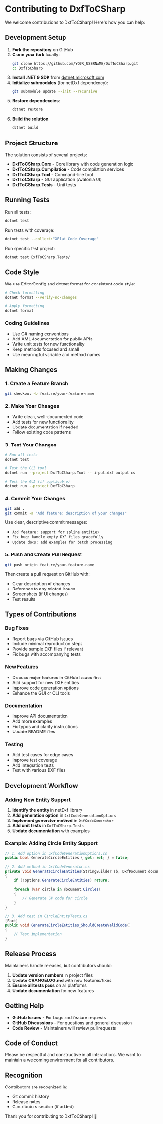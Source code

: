 # Contributing to DxfToCSharp

We welcome contributions to DxfToCSharp! Here's how you can help:

## Development Setup

1. **Fork the repository** on GitHub
2. **Clone your fork** locally:
   ```bash
   git clone https://github.com/YOUR_USERNAME/DxfToCSharp.git
   cd DxfToCSharp
   ```
3. **Install .NET 9 SDK** from [dotnet.microsoft.com](https://dotnet.microsoft.com/download)
4. **Initialize submodules** (for netDxf dependency):
   ```bash
   git submodule update --init --recursive
   ```
5. **Restore dependencies**:
   ```bash
   dotnet restore
   ```
6. **Build the solution**:
   ```bash
   dotnet build
   ```

## Project Structure

The solution consists of several projects:

- **DxfToCSharp.Core** - Core library with code generation logic
- **DxfToCSharp.Compilation** - Code compilation services
- **DxfToCSharp.Tool** - Command-line tool
- **DxfToCSharp** - GUI application (Avalonia UI)
- **DxfToCSharp.Tests** - Unit tests

## Running Tests

Run all tests:
```bash
dotnet test
```

Run tests with coverage:
```bash
dotnet test --collect:"XPlat Code Coverage"
```

Run specific test project:
```bash
dotnet test DxfToCSharp.Tests/
```

## Code Style

We use EditorConfig and dotnet format for consistent code style:

```bash
# Check formatting
dotnet format --verify-no-changes

# Apply formatting
dotnet format
```

### Coding Guidelines

- Use C# naming conventions
- Add XML documentation for public APIs
- Write unit tests for new functionality
- Keep methods focused and small
- Use meaningful variable and method names

## Making Changes

### 1. Create a Feature Branch

```bash
git checkout -b feature/your-feature-name
```

### 2. Make Your Changes

- Write clean, well-documented code
- Add tests for new functionality
- Update documentation if needed
- Follow existing code patterns

### 3. Test Your Changes

```bash
# Run all tests
dotnet test

# Test the CLI tool
dotnet run --project DxfToCSharp.Tool -- input.dxf output.cs

# Test the GUI (if applicable)
dotnet run --project DxfToCSharp
```

### 4. Commit Your Changes

```bash
git add .
git commit -m "Add feature: description of your changes"
```

Use clear, descriptive commit messages:
- `Add feature: support for spline entities`
- `Fix bug: handle empty DXF files gracefully`
- `Update docs: add examples for batch processing`

### 5. Push and Create Pull Request

```bash
git push origin feature/your-feature-name
```

Then create a pull request on GitHub with:
- Clear description of changes
- Reference to any related issues
- Screenshots (if UI changes)
- Test results

## Types of Contributions

### Bug Fixes

- Report bugs via GitHub Issues
- Include minimal reproduction steps
- Provide sample DXF files if relevant
- Fix bugs with accompanying tests

### New Features

- Discuss major features in GitHub Issues first
- Add support for new DXF entities
- Improve code generation options
- Enhance the GUI or CLI tools

### Documentation

- Improve API documentation
- Add more examples
- Fix typos and clarify instructions
- Update README files

### Testing

- Add test cases for edge cases
- Improve test coverage
- Add integration tests
- Test with various DXF files

## Development Workflow

### Adding New Entity Support

1. **Identify the entity** in netDxf library
2. **Add generation option** in `DxfCodeGenerationOptions`
3. **Implement generator method** in `DxfCodeGenerator`
4. **Add unit tests** in `DxfToCSharp.Tests`
5. **Update documentation** with examples

### Example: Adding Circle Entity Support

```csharp
// 1. Add option in DxfCodeGenerationOptions.cs
public bool GenerateCircleEntities { get; set; } = false;

// 2. Add method in DxfCodeGenerator.cs
private void GenerateCircleEntities(StringBuilder sb, DxfDocument document)
{
    if (!options.GenerateCircleEntities) return;
    
    foreach (var circle in document.Circles)
    {
        // Generate C# code for circle
    }
}

// 3. Add test in CircleEntityTests.cs
[Fact]
public void GenerateCircleEntities_ShouldCreateValidCode()
{
    // Test implementation
}
```

## Release Process

Maintainers handle releases, but contributors should:

1. **Update version numbers** in project files
2. **Update CHANGELOG.md** with new features/fixes
3. **Ensure all tests pass** on all platforms
4. **Update documentation** for new features

## Getting Help

- **GitHub Issues** - For bugs and feature requests
- **GitHub Discussions** - For questions and general discussion
- **Code Review** - Maintainers will review pull requests

## Code of Conduct

Please be respectful and constructive in all interactions. We want to maintain a welcoming environment for all contributors.

## Recognition

Contributors are recognized in:
- Git commit history
- Release notes
- Contributors section (if added)

Thank you for contributing to DxfToCSharp! 🎉